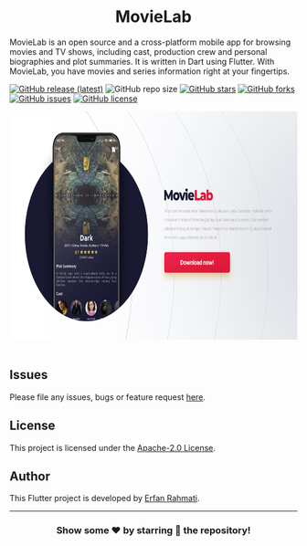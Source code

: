 <p align="center">
  <h1 align="center">MovieLab</h1>

  <p align="left">
    MovieLab is an open source and a cross-platform mobile app for browsing movies and TV shows, including cast, production crew and personal biographies and plot summaries. It is written in Dart using Flutter.
    With MovieLab, you have movies and series information right at your fingertips.
  </p>
</p>

[![GitHub release (latest)](https://img.shields.io/github/v/release/ErfanRht/MovieLab)](https://github.com/ErfanRht/MovieLab/releases)
![GitHub repo size](https://img.shields.io/github/repo-size/ErfanRht/MovieLab)
[![GitHub stars](https://img.shields.io/github/stars/ErfanRht/MovieLab?style=social)](https://github.com/ErfanRht/MovieLab/stars) 
[![GitHub forks](https://img.shields.io/github/forks/ErfanRht/MovieLab?style=social)](https://github.com/ErfanRht/MovieLab/forks) 
[![GitHub issues](https://img.shields.io/github/issues/ErfanRht/MovieLab?style=social)](https://github.com/ErfanRht/MovieLab/issues) 
[![GitHub license](https://img.shields.io/github/license/ErfanRht/MovieLab?style=social)](https://github.com/ErfanRht/MovieLab/blob/master/LICENSE) 

<p float="center">
    <img src="./screenshots/mockups/MovieLab_mockup.jpg" height="400" />
  &ensp;
</p>



## Issues

Please file any issues, bugs or feature request [here](https://github.com/ErfanRht/MovieLab/issues).

## License

This project is licensed under the [Apache-2.0 License](https://github.com/ErfanRht/MovieLab/blob/master/LICENSE).

## Author

This Flutter project is developed by [Erfan Rahmati](https://github.com/ErfanRht).

---

<div align="center">

### Show some ❤️ by starring 🌟 the repository!

</div>
